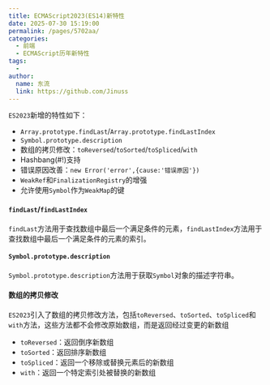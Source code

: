 ```yaml
---
title: ECMAScript2023(ES14)新特性
date: 2025-07-30 15:19:00
permalink: /pages/5702aa/
categories:
  - 前端
  - ECMAScript历年新特性
tags:
  - 
author: 
  name: 东流
  link: https://github.com/Jinuss
---
```



`ES2023`新增的特性如下：
- `Array.prototype.findLast`/`Array.prototype.findLastIndex`
- `Symbol.prototype.description`
- 数组的拷贝修改：`toReversed`/`toSorted`/`toSpliced`/`with`
- Hashbang(#!)支持
- 错误原因改善：`new Error('error',{cause:'错误原因'})`
- `WeakRef`和`FinalizationRegistry`的增强
- 允许使用`Symbol`作为`WeakMap`的键

#### `findLast`/`findLastIndex`

`findLast`方法用于查找数组中最后一个满足条件的元素，`findLastIndex`方法用于查找数组中最后一个满足条件的元素的索引。

#### `Symbol.prototype.description`

`Symbol.prototype.description`方法用于获取`Symbol`对象的描述字符串。

#### 数组的拷贝修改

`ES2023`引入了数组的拷贝修改方法，包括`toReversed`、`toSorted`、`toSpliced`和`with`方法，这些方法都不会修改原始数组，而是返回经过变更的新数组

- `toReversed`：返回倒序新数组
- `toSorted`：返回排序新数组
- `toSpliced`：返回一个移除或替换元素后的新数组
- `with`：返回一个特定索引处被替换的新数组